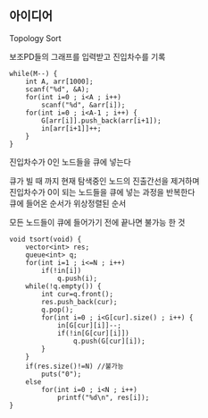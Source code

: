 ## 아이디어
Topology Sort  
  
보조PD들의 그래프를 입력받고 진입차수를 기록
```
while(M--) {
	int A, arr[1000];
	scanf("%d", &A);
	for(int i=0 ; i<A ; i++)
		scanf("%d", &arr[i]);
	for(int i=0 ; i<A-1 ; i++) {
		G[arr[i]].push_back(arr[i+1]);
		in[arr[i+1]]++;
	}
}
```
진입차수가 0인 노드들을 큐에 넣는다  
  
큐가 빌 때 까지 현재 탐색중인 노드의 진출간선을 제거하며  
진입차수가 0이 되는 노드들을 큐에 넣는 과정을 반복한다  
큐에 들어온 순서가 위상정렬된 순서  
  
모든 노드들이 큐에 들어가기 전에 끝나면 불가능 한 것
```
void tsort(void) {
	vector<int> res;
	queue<int> q;
	for(int i=1 ; i<=N ; i++)
		if(!in[i])
			q.push(i);
	while(!q.empty()) {
		int cur=q.front();
		res.push_back(cur);
		q.pop();
		for(int i=0 ; i<G[cur].size() ; i++) {
			in[G[cur][i]]--;
			if(!in[G[cur][i]])
				q.push(G[cur][i]);
		}
	}
	if(res.size()!=N) //불가능
		puts("0");
	else
		for(int i=0 ; i<N ; i++)
			printf("%d\n", res[i]);
}
```

